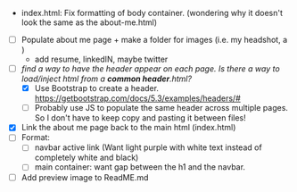 - index.html: Fix formatting of body container. (wondering why it doesn't look the same as the about-me.html)
- [ ] Populate about me page + make a folder for images (i.e. my headshot, a )
    - add resume, linkedIN, maybe twitter
- [ ] *find a way to have the header appear on each page. Is there a way to load/inject html from a **common header**.html?*
    - [X] Use Bootstrap to create a header.
    https://getbootstrap.com/docs/5.3/examples/headers/#
    - [ ] Probably use JS to populate the same header across multiple pages. So I don't have to keep copy and pasting it between files!
- [X] Link the about me page back to the main html (index.html)
- [ ] Format: 
    - [ ] navbar active link (Want light purple with white text instead of completely white and black)
    - [ ] main container: want gap between the h1 and the navbar.
- [ ] Add preview image to ReadME.md